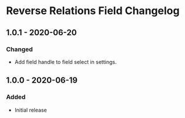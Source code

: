 # Reverse Relations Field Changelog

## 1.0.1 - 2020-06-20
### Changed

- Add field handle to field select in settings.

## 1.0.0 - 2020-06-19
### Added

- Initial release
